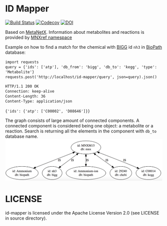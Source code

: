 # ID Mapper

[![Build Status](https://travis-ci.org/DD-DeCaF/id-mapper.svg?branch=master)]()
[![Codecov](https://codecov.io/gh/DD-DeCaF/id-mapper/branch/master/graph/badge.svg)](https://codecov.io/gh/DD-DeCaF/id-mapper)
[![DOI](https://zenodo.org/badge/80559780.svg)](https://zenodo.org/badge/latestdoi/80559780)

Based on [MetaNetX](http://www.metanetx.org/). Information about metabolites and reactions is provided by [MNXref namespace](http://www.metanetx.org/mnxdoc/mnxref.html)

Example on how to find a match for the chemical with [BIGG](https://github.com/biosustain/venom) id `nh3` in [BioPath](https://webapps.molecular-networks.com/biopath3/biopath3) database:

```{python}
import requests
query = {'ids': ['atp'], 'db_from': 'bigg', 'db_to': 'kegg', 'type': 'Metabolite'}
requests.post('http://localhost/id-mapper/query', json=query).json()
```

```
HTTP/1.1 200 OK
Connection: keep-alive
Content-Length: 36
Content-Type: application/json

{'ids': {'atp': ['C00002', 'D08646']}}
```

The graph consists of large amount of connected components. A connected component is considered being one object: a metabolite or a reaction. Search is returning all the elements in the component with `db_to` database name.
![graph](graph.png)

# LICENSE

id-mapper is licensed under the Apache License Version 2.0 (see LICENSE in source directory).
